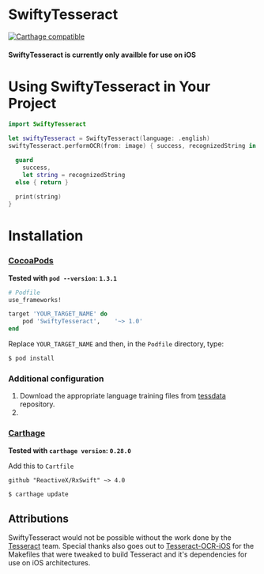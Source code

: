 # SwiftyTesseract
[![Carthage compatible](https://img.shields.io/badge/Carthage-compatible-4BC51D.svg?style=flat)](https://github.com/Carthage/Carthage) 

#### SwiftyTesseract is currently only availble for use on iOS

# Using SwiftyTesseract in Your Project

```swift
import SwiftyTesseract
```

```swift
let swiftyTesseract = SwiftyTesseract(language: .english)
swiftyTesseract.performOCR(from: image) { success, recognizedString in

  guard 
    success,
    let string = recognizedString
  else { return }
  
  print(string)
}
```

# Installation
### [CocoaPods](https://guides.cocoapods.org/using/using-cocoapods.html)

**Tested with `pod --version`: `1.3.1`**

```ruby
# Podfile
use_frameworks!

target 'YOUR_TARGET_NAME' do
    pod 'SwiftyTesseract',    '~> 1.0'
end
```

Replace `YOUR_TARGET_NAME` and then, in the `Podfile` directory, type:

```bash
$ pod install
```

### Additional configuration
1. Download the appropriate language training files from [tessdata](https://github.com/tesseract-ocr/tessdata) repository.
2. 

### [Carthage](https://github.com/Carthage/Carthage)

**Tested with `carthage version`: `0.28.0`**

Add this to `Cartfile`

```
github "ReactiveX/RxSwift" ~> 4.0
```

```bash
$ carthage update
```


## Attributions
SwiftyTesseract would not be possible without the work done by the [Tesseract](https://github.com/tesseract-ocr/tesseract) team. Special thanks also goes out to [Tesseract-OCR-iOS](https://github.com/gali8/Tesseract-OCR-iOS) for the Makefiles that were tweaked to build Tesseract and it's dependencies for use on iOS architectures. 
